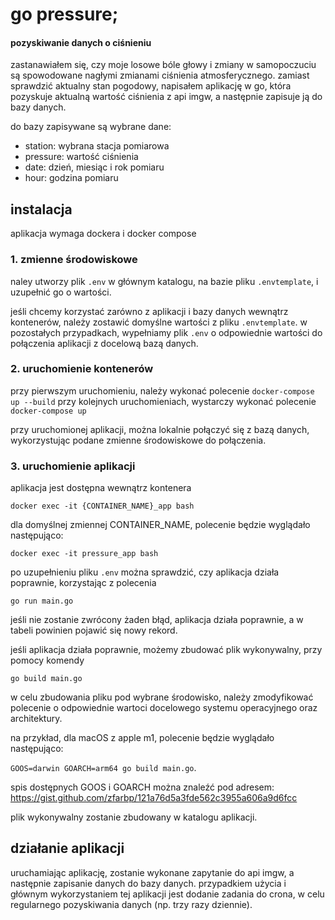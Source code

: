 # go pressure;
#### pozyskiwanie danych o ciśnieniu

zastanawiałem się, czy moje losowe bóle głowy i zmiany w samopoczuciu są spowodowane nagłymi zmianami ciśnienia atmosferycznego. zamiast sprawdzić aktualny stan pogodowy, napisałem aplikację w go, która pozyskuje aktualną wartość ciśnienia z api imgw, a następnie zapisuje ją do bazy danych.

do bazy zapisywane są wybrane dane:

- station: wybrana stacja pomiarowa
- pressure: wartość ciśnienia
- date: dzień, miesiąc i rok pomiaru
- hour: godzina pomiaru

## instalacja
aplikacja wymaga dockera i docker compose

### 1. zmienne środowiskowe

naley utworzy plik `.env` w głównym katalogu, na bazie pliku `.envtemplate`, i uzupełnić go o wartości.

jeśli chcemy korzystać zarówno z aplikacji i bazy danych wewnątrz kontenerów, należy zostawić domyślne wartości z pliku `.envtemplate`. w pozostałych przypadkach, wypełniamy plik `.env` o odpowiednie wartości do połączenia aplikacji z docelową bazą danych. 

### 2. uruchomienie kontenerów

przy pierwszym uruchomieniu, należy wykonać polecenie
`docker-compose up --build`
przy kolejnych uruchomieniach, wystarczy wykonać polecenie
`docker-compose up`

przy uruchomionej aplikacji, można lokalnie połączyć się z bazą danych, wykorzystując podane zmienne środowiskowe do połączenia.

### 3. uruchomienie aplikacji

aplikacja jest dostępna wewnątrz kontenera

`docker exec -it {CONTAINER_NAME}_app bash`

dla domyślnej zmiennej CONTAINER_NAME, polecenie będzie wyglądało następująco:

`docker exec -it pressure_app bash`

po uzupełnieniu pliku `.env` można sprawdzić, czy aplikacja działa poprawnie, korzystając z polecenia 

`go run main.go`

jeśli nie zostanie zwrócony żaden błąd, aplikacja działa poprawnie, a w tabeli powinien pojawić się nowy rekord.

jeśli aplikacja działa poprawnie, możemy zbudować plik wykonywalny, przy pomocy komendy 

`go build main.go`

w celu zbudowania pliku pod wybrane środowisko, należy zmodyfikować polecenie o odpowiednie wartoci docelowego systemu operacyjnego oraz architektury.

na przykład, dla macOS z apple m1, polecenie będzie wyglądało następująco:

`GOOS=darwin GOARCH=arm64 go build main.go`.

spis dostępnych GOOS i GOARCH można znaleźć pod adresem:
https://gist.github.com/zfarbp/121a76d5a3fde562c3955a606a9d6fcc

plik wykonywalny zostanie zbudowany w katalogu aplikacji.
## działanie aplikacji

uruchamiając aplikację, zostanie wykonane zapytanie do api imgw, a następnie zapisanie danych do bazy danych. przypadkiem użycia i głównym wykorzystaniem tej aplikacji jest dodanie zadania do crona, w celu regularnego pozyskiwania danych (np. trzy razy dziennie).